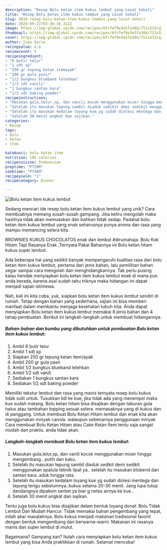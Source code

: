 ```yaml
---
description: "Resep Bolu ketan item kukus lembut yang Lezat Sekali"
title: "Resep Bolu ketan item kukus lembut yang Lezat Sekali"
slug: 4816-resep-bolu-ketan-item-kukus-lembut-yang-lezat-sekali
date: 2020-09-21T03:38:34.312Z
image: https://img-global.cpcdn.com/recipes/6fcfef9e3e5fa366/751x532cq70/bolu-ketan-item-kukus-lembut-foto-resep-utama.jpg
thumbnail: https://img-global.cpcdn.com/recipes/6fcfef9e3e5fa366/751x532cq70/bolu-ketan-item-kukus-lembut-foto-resep-utama.jpg
cover: https://img-global.cpcdn.com/recipes/6fcfef9e3e5fa366/751x532cq70/bolu-ketan-item-kukus-lembut-foto-resep-utama.jpg
author: Ivan Garza
ratingvalue: 4.6
reviewcount: 4
recipeingredient:
- "6 butir telur"
- "1 sdt sp"
- "250 gr tepung ketan itemayak"
- "200 gr gula pasir"
- "1/2 bungkus blueband lelehkan"
- "1/2 sdt vanili"
- "1 bungkus santan kara"
- "1/2 sdt baking powder"
recipeinstructions:
- "Masukan gula,telur,sp, dan vanili kocok menggunakan mixer hingga mengembang.. putih dan kaku."
- "Setelah itu masukan tepung sambil diaduk sedikit demi sedikit menggunakan spatula teknik lipat ya.. setelah itu masukan blubend dan santan kara..aduk hingga rata."
- "Setelah itu masukan kedalam loyang kue yg sudah diolesi mentega dan tepung terigu sebelumnya..kukus selama 20-30 menit. Jang lupa tutup dandangnya dipakein serbet ya biar g netes airnya ke kue.."
- "Setelah 30 menit angkat dan sajikan."
categories:
- Resep
tags:
- bolu
- ketan
- item

katakunci: bolu ketan item 
nutrition: 105 calories
recipecuisine: Indonesian
preptime: "PT29M"
cooktime: "PT46M"
recipeyield: "1"
recipecategory: Dinner

---
```



![Bolu ketan item kukus lembut](https://img-global.cpcdn.com/recipes/6fcfef9e3e5fa366/751x532cq70/bolu-ketan-item-kukus-lembut-foto-resep-utama.jpg)

Sedang mencari ide resep bolu ketan item kukus lembut yang unik? Cara membuatnya memang susah-susah gampang. Jika keliru mengolah maka hasilnya tidak akan memuaskan dan bahkan tidak sedap. Padahal bolu ketan item kukus lembut yang enak seharusnya punya aroma dan rasa yang mampu memancing selera kita.

BROWNIES KUKUS CHOCOLATOS enak dan lembut #dirumahaja. Bolu Kok Hitam Tapi Rasanya Enak ,Ternyata Pakai Bahannya ini Bolu ketan hitam kukus super lembut.

Ada beberapa hal yang sedikit banyak mempengaruhi kualitas rasa dari bolu ketan item kukus lembut, pertama dari jenis bahan, lalu pemilihan bahan segar sampai cara mengolah dan menghidangkannya. Tak perlu pusing kalau hendak menyiapkan bolu ketan item kukus lembut enak di mana pun anda berada, karena asal sudah tahu triknya maka hidangan ini dapat menjadi sajian istimewa.


Nah, kali ini kita coba, yuk, siapkan bolu ketan item kukus lembut sendiri di rumah. Tetap dengan bahan yang sederhana, sajian ini bisa memberi manfaat dalam membantu menjaga kesehatan tubuh kita. Anda dapat menyiapkan Bolu ketan item kukus lembut memakai 8 jenis bahan dan 4 tahap pembuatan. Berikut ini langkah-langkah untuk membuat hidangannya.

<!--inarticleads1-->

##### Bahan-bahan dan bumbu yang dibutuhkan untuk pembuatan Bolu ketan item kukus lembut:

1. Ambil 6 butir telur
1. Ambil 1 sdt sp
1. Siapkan 250 gr tepung ketan item/ayak
1. Ambil 200 gr gula pasir
1. Ambil 1/2 bungkus blueband lelehkan
1. Ambil 1/2 sdt vanili
1. Sediakan 1 bungkus santan kara
1. Sediakan 1/2 sdt baking powder


Memiliki tekstur lembut dan rasa yang manis ternyata resep bolu kukus tidak sulit untuk. Tusukkan lidi ke kue, jika tidak ada yang menempel maka kue sudah matang. Bolu ketan hitam bisa disajikan dengan taburan gula halus atau tambahan topping sesuai selera. memasaknya yang di kukus dan di panggang. Untuk membuat Bolu Ketan Hitam lembut dan enak kita akan menggunakan minyak canola. walaupun sebenarnya penggunaan minyak Cara membuat Bolu Ketan Hitam atau Cake Ketan Item tentu saja sangat mudah dan praktis. anda tidak akan. 

<!--inarticleads2-->

##### Langkah-langkah membuat Bolu ketan item kukus lembut:

1. Masukan gula,telur,sp, dan vanili kocok menggunakan mixer hingga mengembang.. putih dan kaku.
1. Setelah itu masukan tepung sambil diaduk sedikit demi sedikit menggunakan spatula teknik lipat ya.. setelah itu masukan blubend dan santan kara..aduk hingga rata.
1. Setelah itu masukan kedalam loyang kue yg sudah diolesi mentega dan tepung terigu sebelumnya..kukus selama 20-30 menit. Jang lupa tutup dandangnya dipakein serbet ya biar g netes airnya ke kue..
1. Setelah 30 menit angkat dan sajikan.


Tentu juga bolu kukus bisa disajikan dalam bentuk loyang donat. Bolu Tidak Lembut Dan Mudah Hancur. Tidak memakai bahan pengembang yang tepat, inilah akar masalahnya. Bolu kukus menjadi makanan tradisional favorit dengan bentuk mengembang dan berwarna-warni. Makanan ini rasanya manis dan super lembut di mulut. 

Bagaimana? Gampang kan? Itulah cara menyiapkan bolu ketan item kukus lembut yang bisa Anda praktikkan di rumah. Selamat mencoba!
